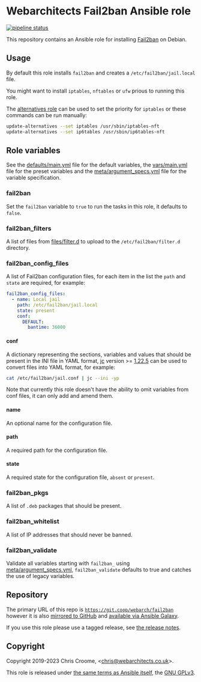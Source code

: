 # Webarchitects Fail2ban Ansible role

[![pipeline status](https://git.coop/webarch/fail2ban/badges/master/pipeline.svg)](https://git.coop/webarch/fail2ban/-/commits/master)

This repository contains an Ansible role for installing [Fail2ban](https://fail2ban.org/) on Debian.

## Usage

By default this role installs `fail2ban` and creates a `/etc/fail2ban/jail.local` file.

You might want to install `iptables`, `nftables` or `ufw` prious to running this role.

The [alternatives role](https://git.coop/webarch/alternatives) can be used to set the priority for `iptables` or these commands can be run manually:

```bash
update-alternatives --set iptables /usr/sbin/iptables-nft
update-alternatives --set ip6tables /usr/sbin/ip6tables-nft
```

## Role variables

See the [defaults/main.yml](defaults/main.yml) file for the default variables, the [vars/main.yml](vars/main.yml) file for the preset variables and the [meta/argument_specs.yml](meta/argument_specs.yml) file for the variable specification.

### fail2ban

Set the `fail2ban` variable to `true` to run the tasks in this role, it defaults to `false`.

### fail2ban_filters

A list of files from [files/filter.d](files/filter.d) to upload to the `/etc/fail2ban/filter.d` directory.

### fail2ban_config_files

A list of Fail2ban configuration files, for each item in the list the `path` and `state` are required, for example:

```yaml
fail2ban_config_files:
  - name: Local jail
    path: /etc/fail2ban/jail.local
    state: present
    conf:
      DEFAULT:
        bantime: 36000
```

#### conf

A dictionary representing the sections, variables and values that should be present in the INI file in YAML format, [jc](https://github.com/kellyjonbrazil/jc) version >= [1.22.5](https://github.com/kellyjonbrazil/jc/releases/tag/v1.22.5) can be used to convert files into YAML format, for example:

```bash
cat /etc/fail2ban/jail.conf | jc --ini -yp
```

Note that currently this role doesn't have the ability to omit variables from conf files, it can only add and amend them.

#### name

An optional name for the configuration file.

#### path

A required path for the configuration file.

#### state

A required state for the configuration file, `absent` or `present`.

### fail2ban_pkgs

A list of `.deb` packages that should be present.

### fail2ban_whitelist

A list of IP addresses that should never be banned.

### fail2ban_validate

Validate all variables starting with `fail2ban_` using [meta/argument_specs.yml](meta/argument_specs.yml), `fail2ban_validate` defaults to true and catches the use of legacy variables.

## Repository

The primary URL of this repo is [`https://git.coop/webarch/fail2ban`](https://git.coop/webarch/fail2ban) however it is also [mirrored to GitHub](https://github.com/webarch-coop/ansible-role-fail2ban) and [available via Ansible Galaxy](https://galaxy.ansible.com/chriscroome/fail2ban).

If you use this role please use a tagged release, see [the release notes](https://git.coop/webarch/fail2ban/-/releases).

## Copyright

Copyright 2019-2023 Chris Croome, &lt;[chris@webarchitects.co.uk](mailto:chris@webarchitects.co.uk)&gt;.

This role is released under [the same terms as Ansible itself](https://github.com/ansible/ansible/blob/devel/COPYING), the [GNU GPLv3](LICENSE).
